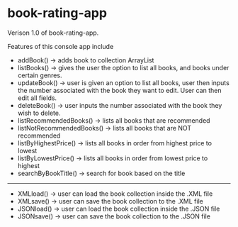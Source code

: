 # book-rating-app

Verison 1.0 of book-rating-app.

Features of this console app include
* addBook() -> adds book to collection ArrayList
* listBooks() -> gives the user the option to list all books, and books under certain genres.
* updateBook() -> user is given an option to list all books, user then inputs the number associated with the book they want to edit. User can then edit all fields.
* deleteBook() -> user inputs the number associated with the book they wish to delete. 
* listRecommendedBooks() -> lists all books that are recommended
* listNotRecommendedBooks() -> lists all books that are NOT recommended
* listByHighestPrice() -> lists all books in order from highest price to lowest
* listByLowestPrice() -> lists all books in order from lowest price to highest
* searchByBookTitle() -> search for book based on the title

---

* XMLload() -> user can load the book collection inside the .XML file
* XMLsave() -> user can save the book collection to the .XML file
* JSONload() -> user can load the book collection inside the .JSON file
* JSONsave() -> user can save the book collection to the .JSON file

